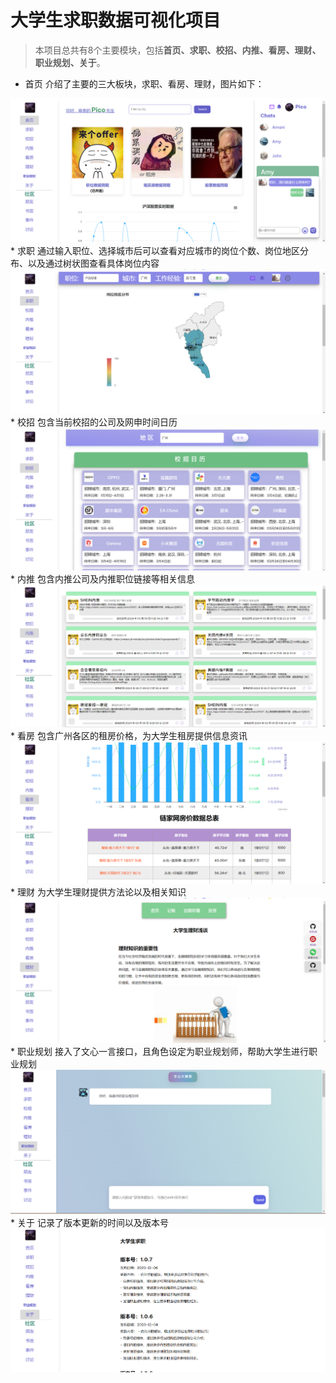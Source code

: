 # 大学生求职数据可视化项目

> 本项目总共有8个主要模块，包括**首页、求职、校招、内推、看房、理财、职业规划、关于**。

* 首页 介绍了主要的三大板块，求职、看房、理财，图片如下：
<img src="images/index.png">
* 求职 通过输入职位、选择城市后可以查看对应城市的岗位个数、岗位地区分布、以及通过树状图查看具体岗位内容
<img src="images/requireJob.png">
* 校招 包含当前校招的公司及网申时间日历
<img src="images/hiring.png">
* 内推 包含内推公司及内推职位链接等相关信息
<img src="images/neitui.png">
* 看房 包含广州各区的租房价格，为大学生租房提供信息资讯
<img src="images/findHouse.png">
* 理财 为大学生理财提供方法论以及相关知识
<img src="images/licai.png">
* 职业规划 接入了文心一言接口，且角色设定为职业规划师，帮助大学生进行职业规划
<img src="images/futureRegulation.png">
* 关于 记录了版本更新的时间以及版本号
<img src="images/version.png">
